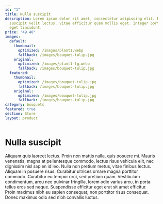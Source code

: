```yaml
---
id: "1"
title: Nulla suscipit
description: Lorem ipsum dolor sit amet, consectetur adipiscing elit. Nulla
  suscipit velit lectus, vitae efficitur quam mollis eget. Integer porta at nisl
  eget tincidunt.
price: "49.40"
images:
  default:
    thumbnail:
      optimized: /images/plant1.webp
      fallback: /images/bouquet-tulip.jpg
    original:
      optimized: /images/plant1-lg.webp
      fallback: /images/bouquet-tulip.jpg
  featured:
    thumbnail:
      optimized: /images/bouquet-tulip.jpg
      fallback: /images/bouquet-tulip.jpg
    original:
      optimized: /images/bouquet-tulip.jpg
      fallback: /images/bouquet-tulip.jpg
category: bouquets
featured: true
section: Store
layout: product
---
```


# Nulla suscipit

Aliquam quis laoreet lectus. Proin non mattis nulla, quis posuere mi. Mauris venenatis, magna at pellentesque commodo, lectus risus vehicula elit, nec dignissim nisl sapien id leo. Nulla non pretium metus, vitae finibus lectus. Aliquam in posuere risus. Curabitur ultrices ornare magna porttitor commodo. Curabitur eu tempor orci, sed pretium quam. Vestibulum condimentum, arcu nec pulvinar fringilla, lorem odio varius arcu, in porta tellus eros sed neque. Suspendisse efficitur eget erat sit amet efficitur. Proin maximus nibh eu sapien consequat, non porttitor risus consequat. Donec maximus odio sed nibh convallis luctus.

